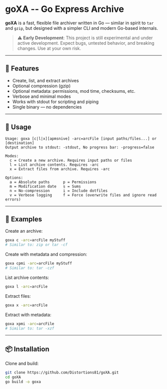 # goXA -- Go Express Archive

**goXA** is a fast, flexible file archiver written in Go — similar in spirit to `tar` and `gzip`, but designed with a simpler CLI and modern Go-based internals.

> ⚠️ **Early Development**: This project is still experimental and under active development. Expect bugs, untested behavior, and breaking changes. Use at your own risk.

---

## 🔧 Features

- Create, list, and extract archives
- Optional compression (gzip)
- Optional metadata: permissions, mod time, checksums, etc.
- Verbose and minimal modes
- Works with stdout for scripting and piping
- Single binary — no dependencies

---

## 🚀 Usage

```
Usage: goxa [c|l|x][apmsnive] -arc=arcFile [input paths/files...] or [destination]
Output archive to stdout: -stdout, No progress bar: -progress=false

Modes:
  c = Create a new archive. Requires input paths or files
  l = List archive contents. Requires -arc
  x = Extract files from archive. Requires -arc

Options:
  a = Absolute paths      p = Permissions
  m = Modification date   s = Sums
  n = No-compression      i = Include dotfiles
  v = Verbose logging     f = Force (overwrite files and ignore read errors)
```

---

## 🧪 Examples

Create an archive:

```bash
goxa c -arc=arcFile myStuff
# Similar to: zip or tar -cf
```

Create with metadata and compression:

```bash
goxa cpmi -arc=arcFile myStuff
# Similar to: tar -czf
```

List archive contents:

```bash
goxa l -arc=arcFile
```

Extract files:

```bash
goxa x -arc=arcFile
```

Extract with metadata:

```bash
goxa xpmi -arc=arcFile
# Similar to: tar -xzf
```

---

## 📦 Installation

Clone and build:

```bash
git clone https://github.com/Distortions81/goXA.git
cd goXA
go build -o goxa
```
